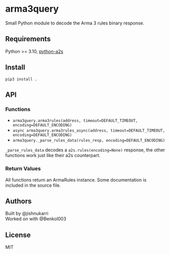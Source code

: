 # arma3query

Small Python module to decode the Arma 3 rules binary response.

## Requirements

Python >= 3.10, [python-a2s](https://github.com/Yepoleb/python-a2s)

## Install

`pip3 install .`

## API

### Functions

* `arma3query.arma3rules(address, timeout=DEFAULT_TIMEOUT, encoding=DEFAULT_ENCODING)`
* `async arma3query.arma3rules_async(address, timeout=DEFAULT_TIMEOUT, encoding=DEFAULT_ENCODING)`
* `arma3query._parse_rules_data(rules_resp, encoding=DEFAULT_ENCODING)`

`_parse_rules_data` decodes a `a2s.rules(encoding=None)` response, the other functions work just like their a2s counterpart.

### Return Values

All functions return an ArmaRules instance. Some documentation is included in the source file.

## Authors

Built by @jishnukarri  
Worked on with @Benkol003

## License

MIT
